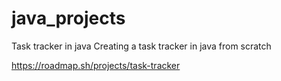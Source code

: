 # java_projects
Task tracker in java
Creating a task tracker in java from scratch

https://roadmap.sh/projects/task-tracker
